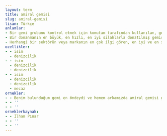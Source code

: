 ```yaml
---
layout: term
title: amiral gemisi
slug: amiral-gemisi
lisan: Türkçe
anlamlar:
- Bir gemi grubunu kontrol etmek için komutan tarafından kullanılan, genellikle komutana ait forsun çekildiği gemi; bayrak gemisi
- Bir donanmanın en büyük, en hızlı, en iyi silahlarla donatılmış gemisi; bayrak gemisi
- Herhangi bir sektörün veya markanın en çok ilgi gören, en iyi ve en son teknolojiye sahip ürünü
ozellikler:
- - isim
  - denizcilik
- - isim
  - denizcilik
  - denizcilik
- - isim
  - denizcilik
  - denizcilik
  - mecaz
ornekler:
- - Benim bulunduğum gemi en öndeydi ve hemen arkamızda amiral gemisi gelmekteydi.
- - ''
- - ''
orneklerkaynak:
- - İlhan Pınar
- - ''
- - ''
---
```

